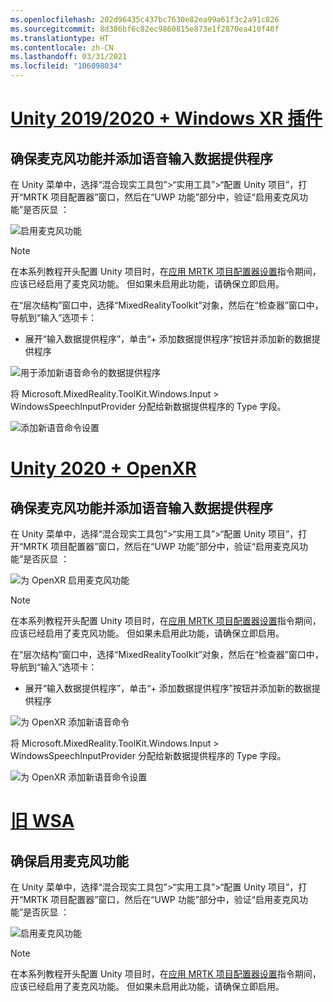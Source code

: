 ```yaml
---
ms.openlocfilehash: 202d96435c437bc7630e82ea99a61f3c2a91c826
ms.sourcegitcommit: 8d386bf6c82ec9860815e873e1f2870ea410f40f
ms.translationtype: HT
ms.contentlocale: zh-CN
ms.lasthandoff: 03/31/2021
ms.locfileid: "106098034"
---
```

# <a name="unity-20192020--windows-xr-plugin"></a>[Unity 2019/2020 + Windows XR 插件](#tab/winxr)

## <a name="ensuring-microphone-capability-and-adding-speech-input-data-provider"></a>确保麦克风功能并添加语音输入数据提供程序

在 Unity 菜单中，选择“混合现实工具包”>“实用工具”>“配置 Unity 项目”，打开“MRTK 项目配置器”窗口，然后在“UWP 功能”部分中，验证“启用麦克风功能”是否灰显   ：

![启用麦克风功能](../images/mr-learning-base/base-09-section1-step1-1.png)

> [!NOTE]
> 在本系列教程开头配置 Unity 项目时，在[应用 MRTK 项目配置器设置](../mr-learning-base-02.md#configuring-the-unity-project)指令期间，应该已经启用了麦克风功能。 但如果未启用此功能，请确保立即启用。

在“层次结构”窗口中，选择“MixedRealityToolkit”对象，然后在“检查器”窗口中，导航到“输入”选项卡：

* 展开“输入数据提供程序”，单击“+ 添加数据提供程序”按钮并添加新的数据提供程序 

![用于添加新语音命令的数据提供程序](../images/mr-learning-base/base-09-section1-step1-2.png)

将 Microsoft.MixedReality.ToolKit.Windows.Input >  WindowsSpeechInputProvider 分配给新数据提供程序的 Type 字段。

![添加新语音命令设置](../images/mr-learning-base/base-09-section1-step1-3.png)

# <a name="unity-2020--openxr"></a>[Unity 2020 + OpenXR](#tab/openxr)

## <a name="ensuring-microphone-capability-and-adding-speech-input-data-provider"></a>确保麦克风功能并添加语音输入数据提供程序

在 Unity 菜单中，选择“混合现实工具包”>“实用工具”>“配置 Unity 项目”，打开“MRTK 项目配置器”窗口，然后在“UWP 功能”部分中，验证“启用麦克风功能”是否灰显   ：

![为 OpenXR 启用麦克风功能](../images/mr-learning-base/base-09-section1-step1-1.png)

> [!NOTE]
> 在本系列教程开头配置 Unity 项目时，在[应用 MRTK 项目配置器设置](../mr-learning-base-02.md#configuring-the-unity-project)指令期间，应该已经启用了麦克风功能。 但如果未启用此功能，请确保立即启用。

在“层次结构”窗口中，选择“MixedRealityToolkit”对象，然后在“检查器”窗口中，导航到“输入”选项卡：

* 展开“输入数据提供程序”，单击“+ 添加数据提供程序”按钮并添加新的数据提供程序 

![为 OpenXR 添加新语音命令](../images/mr-learning-base/base-09-section1-step1-2.png)

将 Microsoft.MixedReality.ToolKit.Windows.Input >  WindowsSpeechInputProvider 分配给新数据提供程序的 Type 字段。

![为 OpenXR 添加新语音命令设置](../images/mr-learning-base/base-09-section1-step1-3.png)

# <a name="legacy-wsa"></a>[旧 WSA](#tab/wsa)

## <a name="ensuring-the-microphone-capability-is-enabled"></a>确保启用麦克风功能

在 Unity 菜单中，选择“混合现实工具包”>“实用工具”>“配置 Unity 项目”，打开“MRTK 项目配置器”窗口，然后在“UWP 功能”部分中，验证“启用麦克风功能”是否灰显   ：

![启用麦克风功能](../images/mr-learning-base/base-09-section1-step1-1.png)

> [!NOTE]
> 在本系列教程开头配置 Unity 项目时，在[应用 MRTK 项目配置器设置](../mr-learning-base-02.md#creating-the-scene-and-configuring-mrtk)指令期间，应该已经启用了麦克风功能。 但如果未启用此功能，请确保立即启用。
